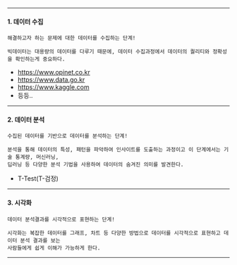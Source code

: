 <hr>

#### 1. 데이터 수집
```
해결하고자 하는 문제에 대한 데이터를 수집하는 단계!

빅데이터는 대용량의 데이터를 다루기 때문에, 데이터 수집과정에서 데이터의 퀄리티와 정확성을 확인하는게 중요하다.
```
- https://www.opinet.co.kr
- https://www.data.go.kr
- https://www.kaggle.com
- 등등..

<hr>

#### 2. 데이터 분석
```
수집된 데이터를 기반으로 데이터를 분석하는 단계!

분석을 통해 데이터의 특성, 패턴을 파악하여 인사이트를 도출하는 과정이고 이 단계에서는 기술 통계량, 머신러닝,
딥러닝 등 다양한 분석 기법을 사용하여 데이터의 숨겨진 의미를 발견한다.
```
- T-Test(T-검정)

<hr>

#### 3. 시각화
```
데이터 분석결과를 시각적으로 표현하는 단계!

시각화는 복잡한 데이터를 그래프, 차트 등 다양한 방법으로 데이터를 시각적으로 표현하고 데이터 분석 결과를 보는 
사람들에게 쉽게 이해가 가능하게 한다.
```

<hr>
